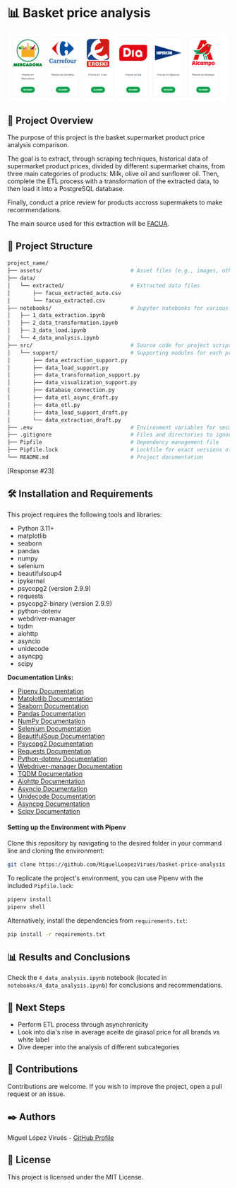 
# 📊 Basket price analysis
<div style="text-align: center;">
  <img src="assets/surfaces.png" alt="portada" />
</div>

## 📝 Project Overview

The purpose of this project is the basket supermarket product price analysis comparison. 

The goal is to extract, through scraping techniques, historical data of supermarket product prices, divided by different supermarket chains, from three main categories of products: Milk, olive oil and sunflower oil. Then, complete the ETL process with a transformation of the extracted data, to then load it into a PostgreSQL database.

Finally, conduct a price review for products accross supermakets to make recommendations.

The main source used for this extraction will be [FACUA](https://super.facua.org/). 


## 📁 Project Structure
```bash
project_name/
├── assets/                            # Asset files (e.g., images, other resources)
├── data/
│   └── extracted/                     # Extracted data files
│       ├── facua_extracted_auto.csv
│       └── facua_extracted.csv
├── notebooks/                         # Jupyter notebooks for various stages
│   ├── 1_data_extraction.ipynb
│   ├── 2_data_transformation.ipynb
│   ├── 3_data_load.ipynb
│   └── 4_data_analysis.ipynb
├── src/                               # Source code for project scripts
│   └── support/                       # Supporting modules for each process
│       ├── data_extraction_support.py
│       ├── data_load_support.py
│       ├── data_transformation_support.py
│       ├── data_visualization_support.py
│       ├── database_connection.py
│       ├── data_etl_async_draft.py
│       ├── data_etl.py
│       ├── data_load_support_draft.py
│       └── data_extraction_draft.py
├── .env                               # Environment variables for secure configurations
├── .gitignore                         # Files and directories to ignore in git
├── Pipfile                            # Dependency management file
├── Pipfile.lock                       # Lockfile for exact versions of dependencies
└── README.md                          # Project documentation

```
[Response #23]

## 🛠️ Installation and Requirements
This project requires the following tools and libraries:

- Python 3.11+
- matplotlib
- seaborn
- pandas
- numpy
- selenium
- beautifulsoup4
- ipykernel
- psycopg2 (version 2.9.9)
- requests
- psycopg2-binary (version 2.9.9)
- python-dotenv
- webdriver-manager
- tqdm
- aiohttp
- asyncio
- unidecode
- asyncpg
- scipy

**Documentation Links:**  
- [Pipenv Documentation](https://pipenv.pypa.io/en/latest/)  
- [Matplotlib Documentation](https://matplotlib.org/)  
- [Seaborn Documentation](https://seaborn.pydata.org/)  
- [Pandas Documentation](https://pandas.pydata.org/)  
- [NumPy Documentation](https://numpy.org/)  
- [Selenium Documentation](https://selenium-python.readthedocs.io/)  
- [BeautifulSoup Documentation](https://www.crummy.com/software/BeautifulSoup/bs4/doc/)  
- [Psycopg2 Documentation](https://www.psycopg.org/docs/)  
- [Requests Documentation](https://docs.python-requests.org/)  
- [Python-dotenv Documentation](https://saurabh-kumar.com/python-dotenv/)  
- [Webdriver-manager Documentation](https://github.com/SergeyPirogov/webdriver_manager)  
- [TQDM Documentation](https://tqdm.github.io/)  
- [Aiohttp Documentation](https://docs.aiohttp.org/en/stable/)  
- [Asyncio Documentation](https://docs.python.org/3/library/asyncio.html)  
- [Unidecode Documentation](https://pypi.org/project/Unidecode/)  
- [Asyncpg Documentation](https://magicstack.github.io/asyncpg/current/)  
- [Scipy Documentation](https://docs.scipy.org/doc/scipy/)  

#### Setting up the Environment with Pipenv

Clone this repository by navigating to the desired folder in your command line and cloning the environment:
```bash
git clone https://github.com/MiguelLoopezVirues/basket-price-analysis
```

To replicate the project's environment, you can use Pipenv with the included `Pipfile.lock`:
```bash
pipenv install
pipenv shell  
```

Alternatively, install the dependencies from `requirements.txt`:
```bash
pip install -r requirements.txt  
```

## 📊 Results and Conclusions
Check the `4_data_analysis.ipynb` notebook (located in `notebooks/4_data_analysis.ipynb`) for conclusions and recommendations.

## 🔄 Next Steps

- Perform ETL process through asynchronicity
- Look into dia's rise in average aceite de girasol price for all brands vs white label
- Dive deeper into the analysis of different subcategories

## 🤝 Contributions
Contributions are welcome. If you wish to improve the project, open a pull request or an issue.

## ✒️ Authors
Miguel López Virués - [GitHub Profile](https://github.com/MiguelLopezVirues)  


## 📜 License

This project is licensed under the MIT License.
